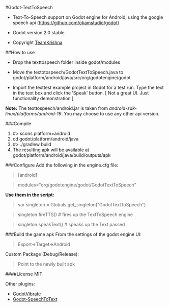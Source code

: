 #Godot-TextToSpeech
- Text-To-Speech support on Godot engine for Android, using the google speech api (https://github.com/okamstudio/godot)

- Godot version 2.0 stable.

- Copyright [TeamKrishna](http://teamkrishna.in)

##How to use
- Drop the texttospeech folder inside godot/modules

- Move the textotospeech/GodotTextToSpeech.java to godot/platform/android/java/src/org/godotengine/godot

- Import the texttest example project in Godot for a test run. Type the text in the text box and click the 'Speak' button.  [ Not a great UI. Just functionality demonstration ]


**Note:** The texttospeech/android.jar is taken from  *android-sdk-linux/platforms/android-19*. You may choose to use any other api version.

###Compile
1. #> scons platform=android
2. cd godot/platform/android/java
3. #> ./gradlew build
4. The resulting apk will be available at godot/platform/android/java/build/outputs/apk
 
###Configure
Add the following in the engine.cfg file:

> [android]

> modules="org/godotengine/godot/GodotTextToSpeech"

**Use them in the script:**

> var singleton = Globals.get_singleton("GodotTextToSpeech")

> singleton.fireTTS() # fires up the TextToSpeech engine

> singleton.speakText() # speaks up the Text passed 

###Build the game apk
From the settings of the godot engine UI:

> Export->Target->Android


Custom Package (Debug/Release): 
> Point to the newly built apk


####License
MIT

Other plugins: 
- [GodotVibrate](https://github.com/literaldumb/GodotVibrate) 
- [Godot-SpeechToText](https://github.com/literaldumb/Godot-SpeechToText)

